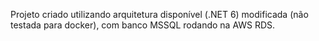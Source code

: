 Projeto criado utilizando arquitetura disponível (.NET 6) modificada (não testada para docker), com banco MSSQL rodando na AWS RDS.
